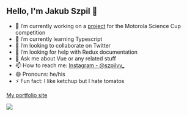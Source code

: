 ## Hello, I'm Jakub Szpil 👋 
 
- 🔭 I’m currently working on a [project](https://github.com/jakubszpil/moto-control-panel) for the Motorola Science Cup competition
- 🌱 I’m currently learning Typescript
- 👯 I’m looking to collaborate on Twitter
- 🤔 I’m looking for help with Redux documentation
- 💬 Ask me about Vue or any related stuff
- 📫 How to reach me: [Instagram - @szpilvv_](https://www.instagram.com/szpilvv_)
- 😄 Pronouns: he/his
- ⚡ Fun fact: I like ketchup but I hate tomatos

[My portfolio site](https://www.jakubszpil.pl/)

<img src="https://github-readme-stats.vercel.app/api?username=jakubszpil&&show_icons=true&title_color=ffffff&icon_color=bb2acf&text_color=daf7dc&bg_color=151515" />
